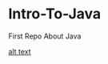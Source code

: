 # Intro-To-Java
First Repo About Java

[alt text](https://library.kissclipart.com/20180920/kze/kissclipart-java-logo-png-clipart-java-programming-language-8897db5e391cc95b.png)
